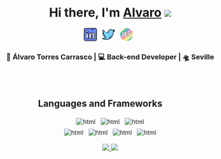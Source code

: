 

<div align="center">
   <h1>Hi there, I'm <a href="https://www.alvarotorrescarrasco.com">Alvaro</a> <img src="https://media.giphy.com/media/hvRJCLFzcasrR4ia7z/giphy.gif" width="25px"> </h1>
</div>

<p align='center'>
   <a href="https://www.linkedin.com/in/alvaro-torres-carrasco/"><img height="30" src="https://raw.githubusercontent.com/8bithemant/8bithemant/master/linkedin.png?raw=true"></a>&nbsp;&nbsp;
<a href="https://twitter.com/torresc_alvaro"><img height="30" src="https://raw.githubusercontent.com/8bithemant/8bithemant/master/twitter.png?raw=true"></a>&nbsp;&nbsp;
<a href="https://dev.to/alvarotorresc"><img height="30" src="https://raw.githubusercontent.com/8bithemant/8bithemant/master/devto.png?raw=true"></a>&nbsp;&nbsp;
 </p>
 
<div align="center">
<h3> 🙎 Álvaro Torres Carrasco | 💻 Back-end Developer | 🛸 Seville </h3>
</div>
<br />
<br />

<h2>&nbsp;&nbsp;&nbsp;&nbsp;&nbsp;&nbsp;&nbsp;&nbsp;&nbsp;&nbsp;&nbsp;&nbsp;&nbsp;&nbsp;&nbsp;&nbsp;&nbsp;Languages and Frameworks</h2>

<p align="center">
  <img height="40" src="https://img.shields.io/badge/-Django-0e3d06?style=flat&logo=Django&logoColor=white" alt="html" style="vertical-align:top; margin:4px">
  <img height="40" src="https://img.shields.io/badge/Python-black?logo=python" alt="html" style="vertical-align:top; margin:4px">
<img height="40" src="https://img.shields.io/badge/-Javascript-black?style=flat&logo=Javascript&logoColor=black?labelColor=abcdef" alt="html" style="vertical-align:top;margin:4px">
   <br>
<img height="40" src="https://img.shields.io/badge/-Typescript-blue?style=flat&logo=Typescript&logoColor=black?labelColor=abcdef" alt="html" style="vertical-align:top;margin:4px">
<img height="40" src="https://img.shields.io/badge/-NestJS-ff0000?style=flat&logo=NestJS&logoColor=black?labelColor=abcdef" alt="html" style="vertical-align:top;margin:4px">
<img height="40" src="https://img.shields.io/badge/-Node.js-black?style=flat&logo=Node.js&logoColor=black?labelColor=abcdef" alt="html" style="vertical-align:top;margin:4px">
<img height="40" src="https://img.shields.io/badge/-React-black?style=flat&logo=React&logoColor=black?labelColor=abcdef" alt="html" style="vertical-align:top;margin:4px">

</p>


<p align="center" >
<a href="https://github.com/anuraghazra/github-readme-stats"> 
    <img height='170px'  src="https://github-readme-stats.vercel.app/api?username=alvarotorresc&&show_icons=true&theme=radical"/>
  </a>
   <img align="" height='170px' src="https://github-readme-stats.vercel.app/api/top-langs/?username=alvarotorresc&hide_title=true&layout=compact&bg_color=0,73FA79,73FDFF,D783FF&theme=graywhite" />
</p>
&nbsp;
